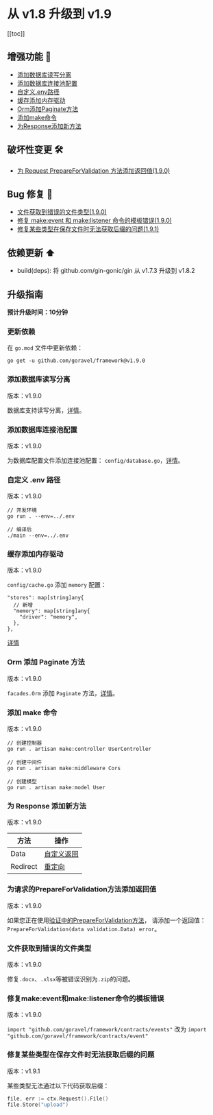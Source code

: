 # 从 v1.8 升级到 v1.9

[[toc]]

## 增强功能 🚀

- [添加数据库读写分离](#add-database-read-write-separation)
- [添加数据库连接池配置](#add-database-pool-configuration)
- [自定义.env路径](#custom-env-path)
- [缓存添加内存驱动](#cache-add-memory-driver)
- [Orm添加Paginate方法](#orm-add-paginate-method)
- [添加make命令](#add-make-command)
- [为Response添加新方法](#add-new-methods-for-response)

## 破坏性变更 🛠

- [为 Request PrepareForValidation 方法添加返回值(1.9.0)](#add-return-for-request-prepareforvalidation-method)

## Bug 修复 🐛

- [文件获取到错误的文件类型(1.9.0)](#file-gets-the-wrong-file-type)
- [修复 make:event 和 make:listener 命令的模板错误(1.9.0)](#fix-template-error-on-make-event-and-make-listener-command)
- [修复某些类型在保存文件时无法获取后缀的问题(1.9.1)](#fix-some-types-cannot-obtain-suffixes-when-save-file)

## 依赖更新 ⬆️

- build(deps): 将 github.com/gin-gonic/gin 从 v1.7.3 升级到 v1.8.2

## 升级指南

**预计升级时间：10分钟**

### 更新依赖

在 `go.mod` 文件中更新依赖：

```
go get -u github.com/goravel/framework@v1.9.0
```

### 添加数据库读写分离

版本：v1.9.0

数据库支持读写分离，[详情](../orm/getting-started#read--write-connections)。

### 添加数据库连接池配置

版本：v1.9.0

为数据库配置文件添加连接池配置：
`config/database.go`，[详情](https://github.com/goravel/goravel/blob/v1.9.x/config/database.go)。

### 自定义 .env 路径

版本：v1.9.0

```
// 开发环境
go run . --env=../.env

// 编译后
./main --env=../.env
```

### 缓存添加内存驱动

版本：v1.9.0

`config/cache.go` 添加 `memory` 配置：

```
"stores": map[string]any{
  // 新增
  "memory": map[string]any{
    "driver": "memory",
  },
},
```

[详情](https://github.com/goravel/goravel/blob/v1.9.x/config/cache.go)

### Orm 添加 Paginate 方法

版本：v1.9.0

`facades.Orm` 添加 `Paginate` 方法，[详情](../orm/getting-started#Paginate)。

### 添加 make 命令

版本：v1.9.0

```
// 创建控制器
go run . artisan make:controller UserController

// 创建中间件
go run . artisan make:middleware Cors

// 创建模型
go run . artisan make:model User
```

### 为 Response 添加新方法

版本：v1.9.0

| 方法       | 操作                                        |
| -------- | ----------------------------------------- |
| Data     | [自定义返回](../basic/responses#custom-return) |
| Redirect | [重定向](../basic/responses#redirect)        |

### 为请求的PrepareForValidation方法添加返回值

版本：v1.9.0

如果您正在使用[验证中的PrepareForValidation方法](../basic/validation#format-data-before-validation)，
请添加一个返回值：`PrepareForValidation(data validation.Data) error`。

### 文件获取到错误的文件类型

版本：v1.9.0

修复`.docx`、`.xlsx`等被错误识别为`.zip`的问题。

### 修复make:event和make:listener命令的模板错误

版本：v1.9.0

`import "github.com/goravel/framework/contracts/events"` 改为 `import "github.com/goravel/framework/contracts/event"`

### 修复某些类型在保存文件时无法获取后缀的问题

版本：v1.9.1

某些类型无法通过以下代码获取后缀：

```go
file, err := ctx.Request().File()   
file.Store("upload")
```
